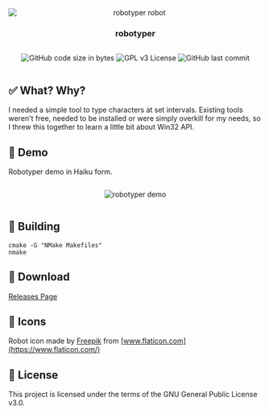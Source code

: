 <div align="center" style="display: flex; flex-direction: column;">
  <img src="https://i.ibb.co/QHZNsVf/robot.png" alt="robotyper robot" border="0">
  <h3>robotyper</h3>
  <p>
    <img alt="GitHub code size in bytes" src="https://img.shields.io/github/languages/code-size/rsouth/robotyper">
    <img alt="GPL v3 License" src="https://img.shields.io/github/license/rsouth/robotyper">
    <img alt="GitHub last commit" src="https://img.shields.io/github/last-commit/rsouth/robotyper">
  </p>
</div>

<!--
<p align="center">
  <a href="#white_check_mark-what-is-sequencer">Highlights</a> •
  <a href="#zap-simple-to-get-started">Get Started</a> •
  <a href="#movie_camera-demo">Demo</a> •
  <a href="#rocket-download">Download</a> •
  <a href="#thumbsup-contributing">Contributing</a> •
  <a href="#pray-credits--attributions">Credits</a> •
  <a href="#blue_book-license">License</a>
</p>
-->

## :white_check_mark: What? Why?

I needed a simple tool to type characters at set intervals. Existing tools weren't free, needed to be installed or were simply overkill for my needs, so I threw this together to learn a little bit about Win32 API.


## :movie_camera: Demo

Robotyper demo in Haiku form.

<div align="center" style="display: flex; flex-direction: column;">
  <p>
    <img src="https://s8.gifyu.com/images/robotyper.gif" alt="robotyper demo" border="0" />
  </p>
</div>


## :hammer: Building

```Batchfile
cmake -G "NMake Makefiles"
nmake
```


## :rocket: Download

[Releases Page](https://github.com/rsouth/robotyper/releases)


## :art: Icons

Robot icon made by [Freepik](https://www.flaticon.com/authors/freepik) from [www.flaticon.com](https://www.flaticon.com/)


## :blue_book: License

This project is licensed under the terms of the GNU General Public License v3.0.

